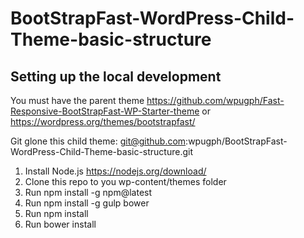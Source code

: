 # BootStrapFast-WordPress-Child-Theme-basic-structure

## Setting up the local development

You must have the parent theme https://github.com/wpugph/Fast-Responsive-BootStrapFast-WP-Starter-theme or https://wordpress.org/themes/bootstrapfast/

Git glone this child theme: git@github.com:wpugph/BootStrapFast-WordPress-Child-Theme-basic-structure.git

1) Install Node.js https://nodejs.org/download/
2) Clone this repo to you wp-content/themes folder
3) Run npm install -g npm@latest
4) Run npm install -g gulp bower
5) Run npm install
6) Run bower install
